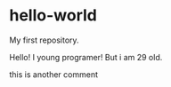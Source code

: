 # hello-world
My first repository.


Hello! 
I young programer! 
But i am 29 old.

this is another comment
